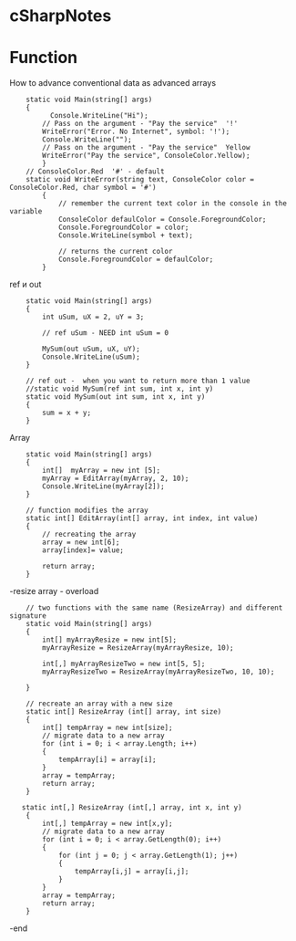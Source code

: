 # cSharpNotes

Function
========================
How to advance conventional data as advanced arrays

		static void Main(string[] args)
        {
              Console.WriteLine("Hi");
            // Pass on the argument - "Pay the service"  '!'
            WriteError("Error. No Internet", symbol: '!');
            Console.WriteLine("");
            // Pass on the argument - "Pay the service"  Yellow
            WriteError("Pay the service", ConsoleColor.Yellow);
            }
        // ConsoleColor.Red  '#' - default
		static void WriteError(string text, ConsoleColor color = ConsoleColor.Red, char symbol = '#')
            {
                // remember the current text color in the console in the variable
                ConsoleColor defaulColor = Console.ForegroundColor;
                Console.ForegroundColor = color;
                Console.WriteLine(symbol + text);

                // returns the current color
                Console.ForegroundColor = defaulColor;
            }

ref и out

        static void Main(string[] args)
        {
            int uSum, uX = 2, uY = 3;

            // ref uSum - NEED int uSum = 0  

            MySum(out uSum, uX, uY);
			Console.WriteLine(uSum);
        }
  
        // ref out -  when you want to return more than 1 value
        //static void MySum(ref int sum, int x, int y)
        static void MySum(out int sum, int x, int y)
        {
            sum = x + y;
        }
		
Array
		        
        static void Main(string[] args)
		{
            int[]  myArray = new int [5];
            myArray = EditArray(myArray, 2, 10);
            Console.WriteLine(myArray[2]);
        }

        // function modifies the array
        static int[] EditArray(int[] array, int index, int value)
        {
            // recreating the array
            array = new int[6];
            array[index]= value;

            return array;
        }


-resize array - overload

		// two functions with the same name (ResizeArray) and different signature
        static void Main(string[] args)
        {
            int[] myArrayResize = new int[5];
            myArrayResize = ResizeArray(myArrayResize, 10);
            
            int[,] myArrayResizeTwo = new int[5, 5];
            myArrayResizeTwo = ResizeArray(myArrayResizeTwo, 10, 10);
            
        }

        // recreate an array with a new size
        static int[] ResizeArray (int[] array, int size)
        {   
            int[] tempArray = new int[size];
            // migrate data to a new array
            for (int i = 0; i < array.Length; i++)
            {
                tempArray[i] = array[i];
            }
            array = tempArray;
            return array;
        }

       static int[,] ResizeArray (int[,] array, int x, int y)
        {
            int[,] tempArray = new int[x,y];
            // migrate data to a new array
            for (int i = 0; i < array.GetLength(0); i++)
            {
                for (int j = 0; j < array.GetLength(1); j++)
                {
                    tempArray[i,j] = array[i,j];
                }
            }
            array = tempArray;
            return array;
        }
        

-end


